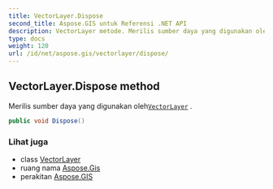 ```yaml
---
title: VectorLayer.Dispose
second_title: Aspose.GIS untuk Referensi .NET API
description: VectorLayer metode. Merilis sumber daya yang digunakan olehVectorLayer .
type: docs
weight: 120
url: /id/net/aspose.gis/vectorlayer/dispose/
---
```

## VectorLayer.Dispose method

Merilis sumber daya yang digunakan oleh[`VectorLayer`](../) .

```csharp
public void Dispose()
```

### Lihat juga

* class [VectorLayer](../)
* ruang nama [Aspose.Gis](../../vectorlayer/)
* perakitan [Aspose.GIS](../../../)


